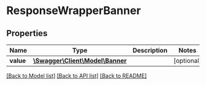 # ResponseWrapperBanner

## Properties
Name | Type | Description | Notes
------------ | ------------- | ------------- | -------------
**value** | [**\Swagger\Client\Model\Banner**](Banner.md) |  | [optional] 

[[Back to Model list]](../README.md#documentation-for-models) [[Back to API list]](../README.md#documentation-for-api-endpoints) [[Back to README]](../README.md)


